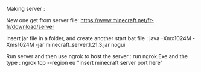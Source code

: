 Making server : 

New one get from server file: 
https://www.minecraft.net/fr-fr/download/server

insert jar file in a folder, and create another start.bat file :
java -Xmx1024M -Xms1024M -jar minecraft_server.1.21.3.jar nogui

Run server and then use ngrok to host the server : 
run ngrok.Exe and the type : 
ngrok tcp --region eu "insert minecraft server port here"
